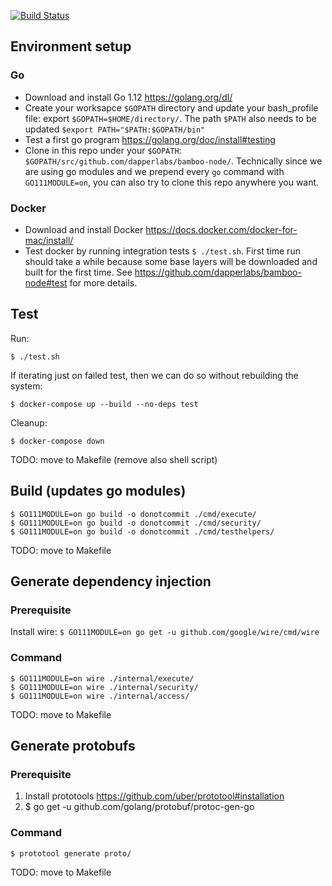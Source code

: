 [![Build Status](https://travis-ci.com/dapperlabs/bamboo-node.svg?token=MYJ5scBoBxhZRGvDecen&branch=master)](https://travis-ci.com/dapperlabs/bamboo-node)
## Environment setup

### Go
- Download and install Go 1.12 https://golang.org/dl/
- Create your worksapce `$GOPATH` directory and update your bash_profile file: export `$GOPATH=$HOME/directory/`. The path `$PATH` also needs to be updated `$export PATH="$PATH:$GOPATH/bin" `
- Test a first go program https://golang.org/doc/install#testing
- Clone in this repo under your `$GOPATH`: `$GOPATH/src/github.com/dapperlabs/bamboo-node/`. Technically since we are using go modules and we prepend every `go` command with `GO111MODULE=on`, you can also try to clone this repo anywhere you want.

### Docker
- Download and install Docker https://docs.docker.com/docker-for-mac/install/
- Test docker by running integration tests `$ ./test.sh`. First time run should take a while because some base layers will be downloaded and built for the first time. See https://github.com/dapperlabs/bamboo-node#test for more details.

## Test
Run:
```
$ ./test.sh
```
If iterating just on failed test, then we can do so without rebuilding the system:
```
$ docker-compose up --build --no-deps test
```
Cleanup:
```
$ docker-compose down
```
TODO: move to Makefile (remove also shell script)


## Build (updates go modules)
```
$ GO111MODULE=on go build -o donotcommit ./cmd/execute/
$ GO111MODULE=on go build -o donotcommit ./cmd/security/
$ GO111MODULE=on go build -o donotcommit ./cmd/testhelpers/
```
TODO: move to Makefile


## Generate dependency injection
### Prerequisite 
Install wire: `$ GO111MODULE=on go get -u github.com/google/wire/cmd/wire`
### Command
```
$ GO111MODULE=on wire ./internal/execute/
$ GO111MODULE=on wire ./internal/security/
$ GO111MODULE=on wire ./internal/access/
```
TODO: move to Makefile

## Generate protobufs 
### Prerequisite 
1. Install prototools https://github.com/uber/prototool#installation  
2. $ go get -u github.com/golang/protobuf/protoc-gen-go
### Command
```
$ prototool generate proto/
```
TODO: move to Makefile
